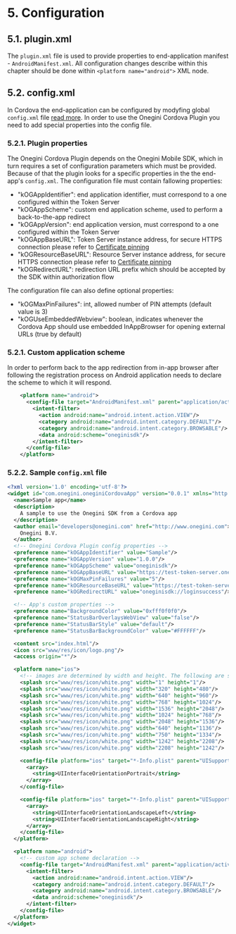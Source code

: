 # 5. Configuration

## 5.1. plugin.xml

The `plugin.xml` file is used to provide properties to end-application manifest - `AndroidManifest.xml`. All configuration changes describe within this chapter should be done within `<platform name="android">` XML node.

## 5.2. config.xml

In Cordova the end-application can be configured by modyfing global `config.xml` file [read more](https://cordova.apache.org/docs/en/4.0.0/config_ref_index.md.html). In order to use the Onegini Cordova Plugin you need to add special properties into the config file.

### 5.2.1. Plugin properties
The Onegini Cordova Plugin depends on the Onegini Mobile SDK, which in turn requires a set of configuration parameters which must be provided. Because of that the plugin looks for a specific properties in the the end-app's `config.xml`.
The configuration file must contain fallowing properties:

- "kOGAppIdentifier": end application identifier, must correspond to a one configured within the Token Server
- "kOGAppScheme": custom end application scheme, used to perform a back-to-the-app redirect
- "kOGAppVersion": end application version, must correspond to a one configured within the Token Server
- "kOGAppBaseURL": Token Server instance address, for secure HTTPS connection please refer to [Certificate pinning](4Certificatepinning.md)
- "kOGResourceBaseURL": Resource Server instance address, for secure HTTPS connection please refer to [Certificate pinning](4Certificatepinning.md)
- "kOGRedirectURL": redirection URL prefix which should be accepted by the SDK within authorization flow

The configuration file can also define optional properties:
- "kOGMaxPinFailures": int, allowed number of PIN attempts (default value is 3)
- "kOGUseEmbeddedWebview": boolean, indicates whenever the Cordova App should use embedded InAppBrowser for opening external URLs (true by default)

### 5.2.1. Custom application scheme
In order to perform back to the app redirection from in-app browser after following the registration process on Android application needs to declare the scheme to which it will respond. 

```xml
    <platform name="android">
      <config-file target="AndroidManifest.xml" parent="application/activity">
        <intent-filter>
          <action android:name="android.intent.action.VIEW"/>
          <category android:name="android.intent.category.DEFAULT"/>
          <category android:name="android.intent.category.BROWSABLE"/>
          <data android:scheme="oneginisdk"/>
        </intent-filter>
      </config-file>
    </platform>
```

### 5.2.2. Sample `config.xml` file
```xml
<?xml version='1.0' encoding='utf-8'?>
<widget id="com.onegini.oneginiCordovaApp" version="0.0.1" xmlns="http://www.w3.org/ns/widgets" xmlns:android="http://schemas.android.com/apk/res/android">
  <name>Sample app</name>
  <description>
    A sample to use the Onegini SDK from a Cordova app
  </description>
  <author email="developers@onegini.com" href="http://www.onegini.com">
    Onegini B.V.
  </author>
  <!-- Onegini Cordova Plugin config properties -->
  <preference name="kOGAppIdentifier" value="Sample"/>
  <preference name="kOGAppVersion" value="1.0.0"/>
  <preference name="kOGAppScheme" value="oneginisdk"/>
  <preference name="kOGAppBaseURL" value="https://test-token-server.onegini.com"/>
  <preference name="kOGMaxPinFailures" value="5"/>
  <preference name="kOGResourceBaseURL" value="https://test-token-server.onegini.com"/>
  <preference name="kOGRedirectURL" value="oneginisdk://loginsuccess"/>

  <!-- App's custom properties -->
  <preference name="BackgroundColor" value="0xfff0f0f0"/>
  <preference name="StatusBarOverlaysWebView" value="false"/>
  <preference name="StatusBarStyle" value="default"/>
  <preference name="StatusBarBackgroundColor" value="#FFFFFF"/>

  <content src="index.html"/>
  <icon src="www/res/icon/logo.png"/>
  <access origin="*"/>

  <platform name="ios">
    <!-- images are determined by width and height. The following are supported -->
    <splash src="www/res/icon/white.png" width="1" height="1"/>
    <splash src="www/res/icon/white.png" width="320" height="480"/>
    <splash src="www/res/icon/white.png" width="640" height="960"/>
    <splash src="www/res/icon/white.png" width="768" height="1024"/>
    <splash src="www/res/icon/white.png" width="1536" height="2048"/>
    <splash src="www/res/icon/white.png" width="1024" height="768"/>
    <splash src="www/res/icon/white.png" width="2048" height="1536"/>
    <splash src="www/res/icon/white.png" width="640" height="1136"/>
    <splash src="www/res/icon/white.png" width="750" height="1334"/>
    <splash src="www/res/icon/white.png" width="1242" height="2208"/>
    <splash src="www/res/icon/white.png" width="2208" height="1242"/>

    <config-file platform="ios" target="*-Info.plist" parent="UISupportedInterfaceOrientations">
      <array>
        <string>UIInterfaceOrientationPortrait</string>
      </array>
    </config-file>

    <config-file platform="ios" target="*-Info.plist" parent="UISupportedInterfaceOrientations~ipad">
      <array>
        <string>UIInterfaceOrientationLandscapeLeft</string>
        <string>UIInterfaceOrientationLandscapeRight</string>
      </array>
    </config-file>
  </platform>

  <platform name="android">
    <!-- custom app scheme declaration -->
    <config-file target="AndroidManifest.xml" parent="application/activity">
      <intent-filter>
        <action android:name="android.intent.action.VIEW"/>
        <category android:name="android.intent.category.DEFAULT"/>
        <category android:name="android.intent.category.BROWSABLE"/>
        <data android:scheme="oneginisdk"/>
      </intent-filter>
    </config-file>
  </platform>
</widget>

```